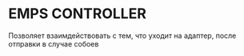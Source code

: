 # EMPS CONTROLLER

Позволяет взаимдействовать с тем, что уходит на адаптер, после отправки в случае собоев